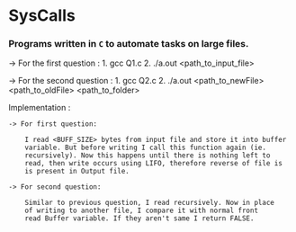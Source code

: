 # SysCalls
### Programs written in `C` to automate tasks on large files.

-> For the first question :
	1. gcc Q1.c
	2. ./a.out <path_to_input_file>

-> For the second question :
	1. gcc Q2.c
	2. ./a.out <path_to_newFile> <path_to_oldFile> <path_to_folder>

Implementation :

	-> For first question:

		I read <BUFF_SIZE> bytes from input file and store it into buffer
		variable. But before writing I call this function again (ie.
		recursively). Now this happens until there is nothing left to
		read, then write occurs using LIFO, therefore reverse of file is
		is present in Output file.

	-> For second question:

		Similar to previous question, I read recursively. Now in place 
		of writing to another file, I compare it with normal front
		read Buffer variable. If they aren't same I return FALSE. 
